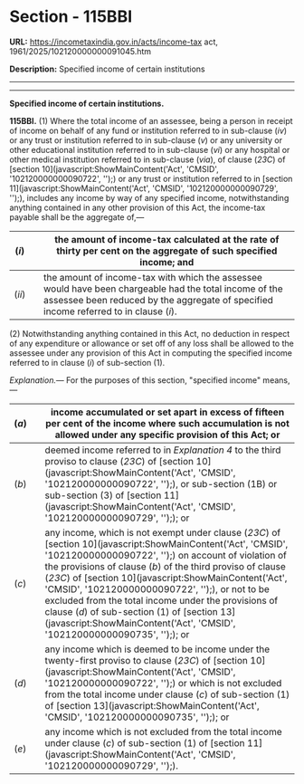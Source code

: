 # Section - 115BBI

**URL:** https://incometaxindia.gov.in/acts/income-tax act, 1961/2025/102120000000091045.htm

**Description:** Specified income of certain institutions

---

****

**Specified income of certain institutions.**

**115BBI.** (1) Where the total income of an assessee, being a person in receipt of income on behalf of any fund or institution referred to in sub-clause (_iv_) or any trust or institution referred to in sub-clause (_v_) or any university or other educational institution referred to in sub-clause (_vi_) or any hospital or other medical institution referred to in sub-clause (_via_), of clause (_23C_) of [section 10](javascript:ShowMainContent\('Act', 'CMSID', '102120000000090722', ''\);) or any trust or institution referred to in [section 11](javascript:ShowMainContent\('Act', 'CMSID', '102120000000090729', ''\);), includes any income by way of any specified income, notwithstanding anything contained in any other provision of this Act, the income-tax payable shall be the aggregate of,—

(_i_) |  |  the amount of income-tax calculated at the rate of thirty per cent on the aggregate of such specified income; and  
---|---|---  
(_ii_) |  |  the amount of income-tax with which the assessee would have been chargeable had the total income of the assessee been reduced by the aggregate of specified income referred to in clause (_i_).  
  
(2) Notwithstanding anything contained in this Act, no deduction in respect of any expenditure or allowance or set off of any loss shall be allowed to the assessee under any provision of this Act in computing the specified income referred to in clause (_i_) of sub-section (1).

_Explanation.—_ For the purposes of this section, "specified income" means,—

(_a_) |  |  income accumulated or set apart in excess of fifteen per cent of the income where such accumulation is not allowed under any specific provision of this Act; or  
---|---|---  
(_b_) |  |  deemed income referred to in _Explanation 4_ to the third proviso to clause (_23C_) of [section 10](javascript:ShowMainContent\('Act', 'CMSID', '102120000000090722', ''\);), or sub-section (1B) or sub-section (3) of [section 11](javascript:ShowMainContent\('Act', 'CMSID', '102120000000090729', ''\);); or  
(_c_) |  |  any income, which is not exempt under clause (_23C_) of [section 10](javascript:ShowMainContent\('Act', 'CMSID', '102120000000090722', ''\);) on account of violation of the provisions of clause (_b_) of the third proviso of clause (_23C_) of [section 10](javascript:ShowMainContent\('Act', 'CMSID', '102120000000090722', ''\);), or not to be excluded from the total income under the provisions of clause (_d_) of sub-section (1) of [section 13](javascript:ShowMainContent\('Act', 'CMSID', '102120000000090735', ''\);); or  
(_d_) |  |  any income which is deemed to be income under the twenty-first proviso to clause (_23C_) of [section 10](javascript:ShowMainContent\('Act', 'CMSID', '102120000000090722', ''\);) or which is not excluded from the total income under clause (_c_) of sub-section (1) of [section 13](javascript:ShowMainContent\('Act', 'CMSID', '102120000000090735', ''\);); or  
(_e_) |  |  any income which is not excluded from the total income under clause (_c_) of sub-section (1) of [section 11](javascript:ShowMainContent\('Act', 'CMSID', '102120000000090729', ''\);).